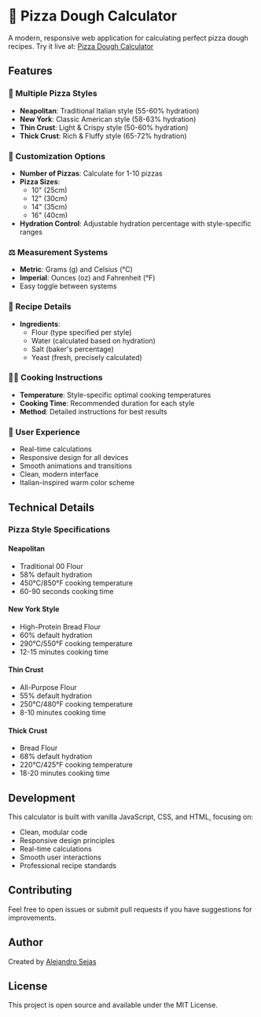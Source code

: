 # 🍕 Pizza Dough Calculator

A modern, responsive web application for calculating perfect pizza dough recipes. Try it live at: [Pizza Dough Calculator](https://alejandrosejas.github.io/pizza-dough-calculator/)

## Features

### 🎯 Multiple Pizza Styles

- **Neapolitan**: Traditional Italian style (55-60% hydration)
- **New York**: Classic American style (58-63% hydration)
- **Thin Crust**: Light & Crispy style (50-60% hydration)
- **Thick Crust**: Rich & Fluffy style (65-72% hydration)

### 📐 Customization Options

- **Number of Pizzas**: Calculate for 1-10 pizzas
- **Pizza Sizes**:
  - 10" (25cm)
  - 12" (30cm)
  - 14" (35cm)
  - 16" (40cm)
- **Hydration Control**: Adjustable hydration percentage with style-specific ranges

### ⚖️ Measurement Systems

- **Metric**: Grams (g) and Celsius (°C)
- **Imperial**: Ounces (oz) and Fahrenheit (°F)
- Easy toggle between systems

### 📝 Recipe Details

- **Ingredients**:
  - Flour (type specified per style)
  - Water (calculated based on hydration)
  - Salt (baker's percentage)
  - Yeast (fresh, precisely calculated)

### 👨‍🍳 Cooking Instructions

- **Temperature**: Style-specific optimal cooking temperatures
- **Cooking Time**: Recommended duration for each style
- **Method**: Detailed instructions for best results

### 💫 User Experience

- Real-time calculations
- Responsive design for all devices
- Smooth animations and transitions
- Clean, modern interface
- Italian-inspired warm color scheme

## Technical Details

### Pizza Style Specifications

#### Neapolitan

- Traditional 00 Flour
- 58% default hydration
- 450°C/850°F cooking temperature
- 60-90 seconds cooking time

#### New York Style

- High-Protein Bread Flour
- 60% default hydration
- 290°C/550°F cooking temperature
- 12-15 minutes cooking time

#### Thin Crust

- All-Purpose Flour
- 55% default hydration
- 250°C/480°F cooking temperature
- 8-10 minutes cooking time

#### Thick Crust

- Bread Flour
- 68% default hydration
- 220°C/425°F cooking temperature
- 18-20 minutes cooking time

## Development

This calculator is built with vanilla JavaScript, CSS, and HTML, focusing on:

- Clean, modular code
- Responsive design principles
- Real-time calculations
- Smooth user interactions
- Professional recipe standards

## Contributing

Feel free to open issues or submit pull requests if you have suggestions for improvements.

## Author

Created by [Alejandro Sejas](https://github.com/alejandrosejas)

## License

This project is open source and available under the MIT License.
